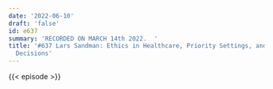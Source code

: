 ```yaml
---
date: '2022-06-10'
draft: 'false'
id: e637
summary: 'RECORDED ON MARCH 14th 2022.  '
title: '#637 Lars Sandman: Ethics in Healthcare, Priority Settings, and End-of-Life
  Decisions'
---
```

{{< episode >}}
